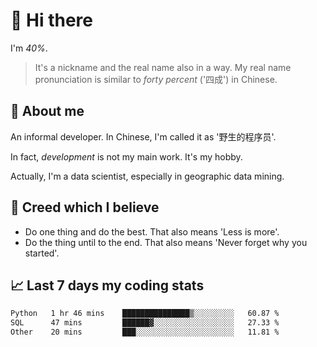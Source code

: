 # 👋 Hi there

I'm *40%*.

> It's a nickname and the real name also in a way.
> My real name pronunciation is similar to *forty percent* ('四成') in Chinese.

## :speech_balloon: About me

An informal developer. In Chinese, I'm called it as '野生的程序员'.

In fact, _development_ is not my main work. It's my hobby.

Actually, I'm a data scientist, especially in geographic data mining.

## :see_no_evil: Creed which I believe

- Do one thing and do the best. That also means 'Less is more'.
- Do the thing until to the end. That also means 'Never forget why you started'.

## :chart_with_upwards_trend: Last 7 days my coding stats

<!--START_SECTION:waka-->

```txt
Python   1 hr 46 mins    ███████████████▒░░░░░░░░░   60.87 %
SQL      47 mins         ██████▓░░░░░░░░░░░░░░░░░░   27.33 %
Other    20 mins         ███░░░░░░░░░░░░░░░░░░░░░░   11.81 %
```

<!--END_SECTION:waka-->

